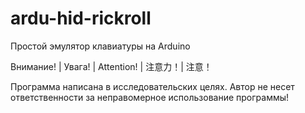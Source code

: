 # ardu-hid-rickroll
Простой эмулятор клавиатуры на Arduino

Внимание! | Увага! | Attention! | 注意力！| 注意！

Программа написана в исследовательских целях. Автор не несет ответственности за неправомерное использование программы!

